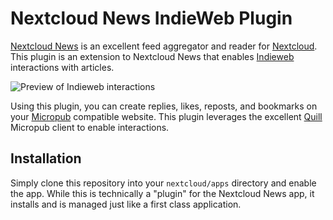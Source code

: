 # Nextcloud News IndieWeb Plugin

[Nextcloud News](http://github.com/nextcloud/news) is an excellent feed
aggregator and reader for [Nextcloud](http://www.nextcloud.com). This plugin is
an extension to Nextcloud News that enables [Indieweb](http://indieweb.org)
interactions with articles.

![Preview of Indieweb interactions](http://share.cleverdevil.io/6g5YfXtB5P.png)

Using this plugin, you can create replies, likes, reposts, and bookmarks on your
[Micropub](https://micropub.net) compatible website. This plugin leverages the
excellent [Quill](http://quill.p3k.io) Micropub client to enable interactions.

## Installation

Simply clone this repository into your `nextcloud/apps` directory and enable the
app. While this is technically a "plugin" for the Nextcloud News app, it
installs and is managed just like a first class application.
